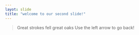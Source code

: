 ```yaml
---
layot: slide
title: "welcome to our second slide!"
---
```

> Great strokes fell great oaks
Use the left arrow to go back!
